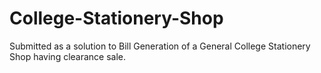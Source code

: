 # College-Stationery-Shop
Submitted as a solution to Bill Generation of a General College Stationery Shop having clearance sale.
